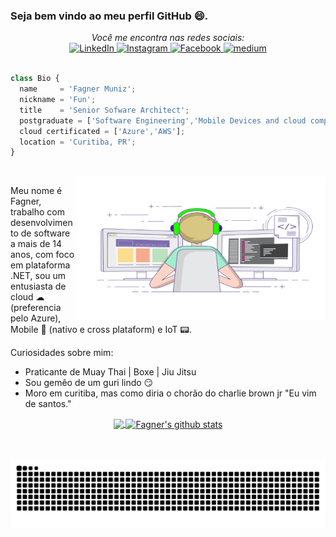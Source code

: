 ### Seja bem vindo ao meu perfil GitHub 😄.

<div align="center">
  <i>Você me encontra nas redes sociais:</i>
  <br>

  <!--Linkedin-->
  <a href="https://www.linkedin.com/in/famuniz/" target="_blank">
	<img src="https://img.shields.io/badge/LinkedIn-%230077B5.svg?&style=flat-square&logo=linkedin&logoColor=white" alt="LinkedIn">
  </a>
	
  <!--Instagram-->
  <a href="https://www.instagram.com/fagnerfun/" target="_blank">
	<img src="https://img.shields.io/badge/Instagram-%23E4405F.svg?&style=flat-square&logo=instagram&logoColor=white" alt="Instagram">
  </a>

  <!--Facebook-->
  <a href="https://www.facebook.com/FagnerFun" target="_blank">
	<img src="https://img.shields.io/badge/Facebook-%231877F2.svg?&style=flat-square&logo=facebook&logoColor=white" alt="Facebook">
  </a>

  <!--Medium-->
  <a href="https://medium.com/@fagner-santos" target="_blank">
	<img src="https://img.shields.io/badge/medium-black?&style=flat-square&logo=medium&logoColor=white" alt="medium">
  </a>
</div>

<br />

```js
class Bio {
  name     = 'Fagner Muniz';
  nickname = 'Fun';
  title    = 'Senior Sofware Architect';
  postgraduate = ['Software Engineering','Mobile Devices and cloud computing'];
  cloud certificated = ['Azure','AWS'];
  location = 'Curitiba, PR';
}
```
<br />


<img align="right" alt="animacao" src="https://github.com/FagnerFun/fagnerfun/blob/main/images/animacao.gif" width="400" height="230" />


Meu nome é Fagner, trabalho com desenvolvimento de software a mais de 14 anos, com foco em plataforma .NET, sou um entusiasta de cloud ☁ (preferencia pelo Azure), Mobile 📱 (nativo e cross plataform) e IoT 📟.


Curiosidades sobre mim:
 - Praticante de Muay Thai | Boxe | Jiu Jitsu
 - Sou gemêo de um guri lindo 😏
 - Moro em curitiba, mas como diria o chorão do charlie brown jr "Eu vim de santos."

<div align="center">
  <!--Top Languages-->
  <a href="https://github.com/FagnerFun?tab=repositories">
    <img height="180em" align="center" src="https://github-readme-stats.anuraghazra1.vercel.app/api/top-langs/?username=fagnerfun&hide=Batchfile&layout=compact&theme=dracula" />
  </a>

  <!--Stats-->
  <a href="https://github.com/FagnerFun?tab=repositories">
    <img height="180em" align="center" src="https://github-readme-stats.anuraghazra1.vercel.app/api?username=fagnerfun&show_icons=true&line_height=27&theme=dracula" alt="Fagner's github stats" />
  </a>
</div>


<br />
<br />

<div align="center">

![Snake animation](https://github.com/fagnerfun/fagnerfun/blob/output/github-contribution-grid-snake.svg)
 
</div>
